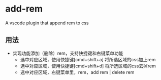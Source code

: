 
# add-rem

A vscode plugin that append rem to css


## 用法

- 实现功能添加（删除）rem，支持快捷键和右键菜单功能
   - 选中对应区域，使用快捷键[cmd+shift+a] 将所选区域的css加上rem
   - 选中对应区域，使用快捷键[cmd+shift+d] 将所选区域的css去掉rem
   - 选中对应区域，右键菜单里，rem，add rem | delete rem

